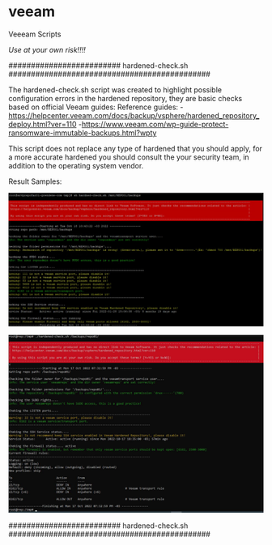 # veeam
Veeeam Scripts  

*Use at your own risk!!!!*

#########################  hardened-check.sh #############################################

The hardened-check.sh script was created to highlight possible configuration errors in the hardened repository, they are basic checks based on official Veeam guides:
Reference guides:
-https://helpcenter.veeam.com/docs/backup/vsphere/hardened_repository_deploy.html?ver=110
-https://www.veeam.com/wp-guide-protect-ransomware-immutable-backups.html?wpty

This script does not replace any type of hardened that you should apply, for a more accurate hardened you should consult the your security team, in addition to the operating system vendor.

Result Samples:

![alt text](https://github.com/magnunscheffer/veeam/blob/main/output-example-1.jpg?raw=true)


![alt text](https://github.com/magnunscheffer/veeam/blob/main/output-example-2.jpg?raw=true)

#########################  hardened-check.sh #############################################

